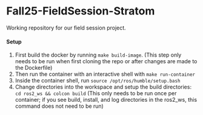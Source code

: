 # Fall25-FieldSession-Stratom
Working repository for our field session project. 


#### Setup
1. First build the docker by running `make build-image`. (This step only needs to be run when first cloning the repo or after changes are made to the Dockerfile)
2. Then run the container with an interactive shell with `make run-container`
3. Inside the container shell, run `source /opt/ros/humble/setup.bash`
4. Change directories into the workspace and setup the build directories: `cd ros2_ws && colcon build` (This only needs to be run once per container; if you see build, install, and log directories in the ros2_ws, this command does not need to be run)

